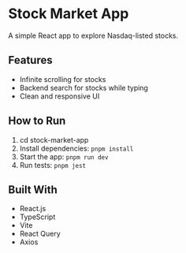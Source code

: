 # Stock Market App

A simple React app to explore Nasdaq-listed stocks.

## Features
- Infinite scrolling for stocks
- Backend search for stocks while typing
- Clean and responsive UI

## How to Run
1. cd stock-market-app
2. Install dependencies: `pnpm install`
3. Start the app: `pnpm run dev`
4. Run tests: `pnpm jest`


## Built With
- React.js
- TypeScript
- Vite
- React Query
- Axios
